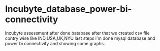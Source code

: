 # Incubyte_database_power-bi-connectivity
Incubyte assessment 
after done batabase after that we created csv file contry wise like IND,USA,UK,NYU
last steps i'm done mysql database and power bi connectivity and showing some graphs.
